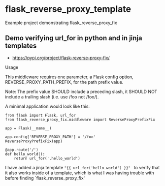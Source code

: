 # flask_reverse_proxy_template
Example project demonstrating flask_reverse_proxy_fix

## Demo verifying url_for in python and in jinja templates
- https://pypi.org/project/flask-reverse-proxy-fix/

Usage

This middleware requires one parameter, a Flask config option, REVERSE_PROXY_PATH_PREFIX, for the path prefix value.

Note: The prefix value SHOULD include a preceding slash, it SHOULD NOT include a trailing slash (i.e. use /foo not /foo/).

A minimal application would look like this:
~~~~
from flask import Flask, url_for
from flask_reverse_proxy_fix.middleware import ReverseProxyPrefixFix

app = Flask(__name__)

app.config['REVERSE_PROXY_PATH'] = '/foo'
ReverseProxyPrefixFix(app)

@app.route('/')
def hello_world():
    return url_for('.hello_world')

~~~~

I have added a jinja template `"{{ url_for('hello_world') }}" ` to verify that it also works inside of a template, which is what I was having trouble with before finding `flask_reverse_proxy_fix'

